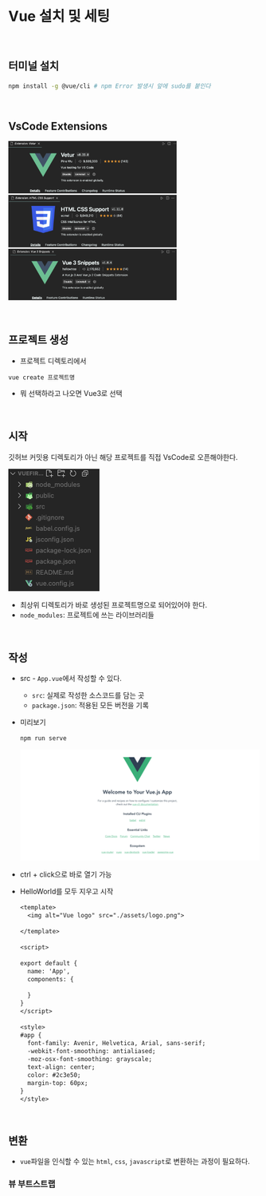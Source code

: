 # Vue 설치 및 세팅

​          

## 터미널 설치

```bash
npm install -g @vue/cli # npm Error 발생시 앞에 sudo를 붙인다
```

​         

## VsCode Extensions

<img src="vue_setting.assets/image-20220306031254167.png" alt="image-20220306031254167" style="zoom:33%;" />

<img src="vue_setting.assets/image-20220306031309188.png" alt="image-20220306031309188" style="zoom:33%;" />

<img src="vue_setting.assets/image-20220306031318165.png" alt="image-20220306031318165" style="zoom:33%;" />

​        

## 프로젝트 생성

* 프로젝트 디렉토리에서

```vue
vue create 프로젝트명
```

* 뭐 선택하라고 나오면 Vue3로 선택

​        

## 시작

깃허브 커밋용 디렉토리가 아닌 해당 프로젝트를 직접 VsCode로 오픈해야한다.

<img src="vue_setting.assets/image-20220306032721950.png" alt="image-20220306032721950" style="zoom:50%;" />

* 최상위 디렉토리가 바로 생성된 프로젝트명으로 되어있어야 한다.
* `node_modules`: 프로젝트에 쓰는 라이브러리들

​       

## 작성

* src  - `App.vue`에서 작성할 수 있다.

  * `src`: 실제로 작성한 소스코드를 담는 곳
  * `package.json`: 적용된 모든 버전을 기록

* 미리보기

  ```bash
  npm run serve
  ```

  ![image-20220306033025414](vue_setting.assets/image-20220306033025414.png)

* ctrl + click으로 바로 열기 가능

* HelloWorld를 모두 지우고 시작

  ```vue
  <template>
    <img alt="Vue logo" src="./assets/logo.png">
    
  </template>
  
  <script>
  
  export default {
    name: 'App',
    components: {
      
    }
  }
  </script>
  
  <style>
  #app {
    font-family: Avenir, Helvetica, Arial, sans-serif;
    -webkit-font-smoothing: antialiased;
    -moz-osx-font-smoothing: grayscale;
    text-align: center;
    color: #2c3e50;
    margin-top: 60px;
  }
  </style>
  ```

​         

## 변환

* `vue`파일을 인식할 수 있는 `html`, `css`, `javascript`로 변환하는 과정이 필요하다.



### 뷰 부트스트랩

